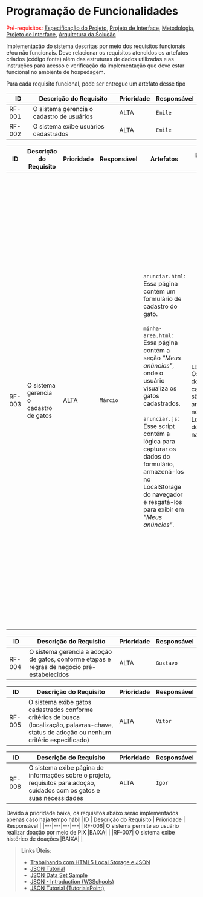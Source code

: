 # Programação de Funcionalidades

<span style="color:red">Pré-requisitos: <a href="2-Especificação do Projeto.md"> Especificação do Projeto</a></span>, <a href="3-Projeto de Interface.md"> Projeto de Interface</a>, <a href="4-Metodologia.md"> Metodologia</a>, <a href="3-Projeto de Interface.md"> Projeto de Interface</a>, <a href="5-Arquitetura da Solução.md"> Arquitetura da Solução</a>

Implementação do sistema descritas por meio dos requisitos funcionais e/ou não funcionais. Deve relacionar os requisitos atendidos os artefatos criados (código fonte) além das estruturas de dados utilizadas e as instruções para acesso e verificação da implementação que deve estar funcional no ambiente de hospedagem.

Para cada requisito funcional, pode ser entregue um artefato desse tipo

|ID    | Descrição do Requisito  | Prioridade | Responsável |
|---|---|---|---|
|RF-001|O sistema gerencia o cadastro de usuários	|ALTA| `Emile`|
|RF-002|	O sistema exibe usuários cadastrados     |ALTA| `Emile` |

|ID    | Descrição do Requisito  | Prioridade | Responsável | Artefatos | Estruturas de dados | Instruções de acesso |
|---|---|---|---|---|---|---|
|RF-003|	O sistema gerencia o cadastro de gatos |ALTA| `Márcio`| `anunciar.html`: Essa página contém um formulário de cadastro do gato. <br><br> `minha-area.html`: Essa página contém a seção *"Meus anúncios"*, onde o usuário visualiza os gatos cadastrados.<br><br> `anunciar.js`: Esse script contém a lógica para capturar os dados do formulário, armazená-los no LocalStorage do navegador e resgatá-los para exibir em *"Meus anúncios"*. | `LocalStorage`: Os dados dos gatos cadastrados são armazenados no LocalStorage do navegador.| 1. **Cadastrar Gatos**: - Acesse a página "Anunciar" (anunciar.html).<br> - Preencha todos os campos do formulário com as informações do gato que deseja cadastrar.<br> - Clique no botão "Anunciar" para enviar o formulário.<br> - Os dados do gato serão armazenados no LocalStorage.<br> 2. **Visualizar Gatos Cadastrados (Seção "Meus Anúncios" na página "Minha Área")**: <br> - Acesse a página "Minha Área" (minha-area.html).<br> - Role até a seção "Meus Anúncios".<br> - Clique no botão "Visualizar os gatinhos que você disponibilizou para adoção" para expandir a tabela.<br> - A tabela será preenchida com os gatos cadastrados, mostrando suas informações, como nome, sexo, idade, raça, castração, vacinação e foto.

|ID    | Descrição do Requisito  | Prioridade | Responsável |
|---|---|---|---|
|RF-004|	O sistema gerencia a adoção de gatos, conforme etapas e regras de negócio pré-estabelecidos |ALTA|  `Gustavo`|

|ID    | Descrição do Requisito  | Prioridade | Responsável |
|---|---|---|---|
|RF-005|	O sistema exibe gatos cadastrados conforme critérios de busca (localização, palavras-chave, status de adoção ou nenhum critério especificado) |ALTA| `Vitor`|

|ID    | Descrição do Requisito  | Prioridade | Responsável |
|---|---|---|---|
|RF-008| O sistema exibe página de informações sobre o projeto, requisitos para adoção, cuidados com os gatos e suas necessidades |ALTA| `Igor`|

Devido à prioridade baixa, os requisitos abaixo serão implementados apenas caso haja tempo hábil
|ID    | Descrição do Requisito  | Prioridade | Responsável |
|---|---|---|---|
|RF-006|	O sistema permite ao usuário realizar doação por meio de PIX |BAIXA|    |
|RF-007|	O sistema exibe histórico de doações	|BAIXA|  |

> **Links Úteis**:
>
> - [Trabalhando com HTML5 Local Storage e JSON](https://www.devmedia.com.br/trabalhando-com-html5-local-storage-e-json/29045)
> - [JSON Tutorial](https://www.w3resource.com/JSON)
> - [JSON Data Set Sample](https://opensource.adobe.com/Spry/samples/data_region/JSONDataSetSample.html)
> - [JSON - Introduction (W3Schools)](https://www.w3schools.com/js/js_json_intro.asp)
> - [JSON Tutorial (TutorialsPoint)](https://www.tutorialspoint.com/json/index.htm)